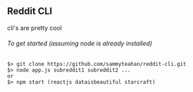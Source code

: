 ## Reddit CLI

cli's are pretty cool

###### To get started (assuming node is already installed)

  	$> git clone https://github.com/sammyteahan/reddit-cli.git
	$> node app.js subreddit1 subreddit2 ...
	or
	$> npm start (reactjs dataisbeautiful starcraft)
